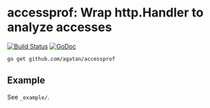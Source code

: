 # accessprof: Wrap http.Handler to analyze accesses

[![Build Status](https://travis-ci.org/agatan/accessprof.svg?branch=master)](https://travis-ci.org/agatan/accessprof)
[![GoDoc](https://godoc.org/github.com/agatan/accessprof?status.svg)](https://godoc.org/github.com/agatan/accessprof)

```sh
go get github.com/agatan/accessprof
```

## Example

See `_example/`.
